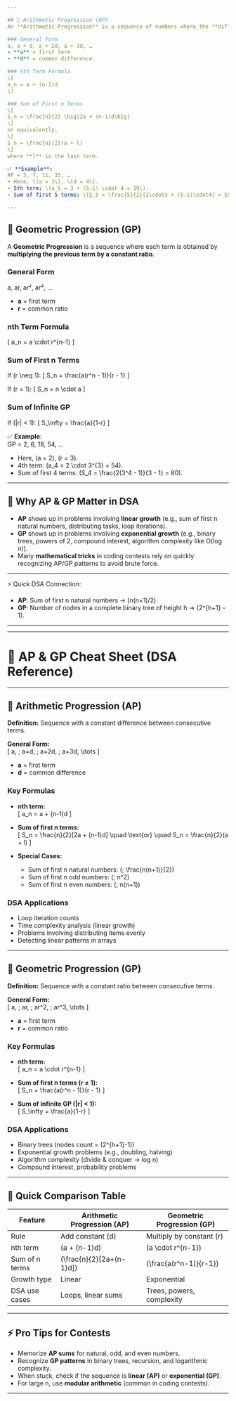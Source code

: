 ```yaml
---

## 🔹 Arithmetic Progression (AP)
An **Arithmetic Progression** is a sequence of numbers where the **difference between consecutive terms is constant**.

### General Form
a, a + d, a + 2d, a + 3d, … 
- **a** = first term  
- **d** = common difference  

### nth Term Formula
\[
a_n = a + (n-1)d
\]

### Sum of First n Terms
\[
S_n = \frac{n}{2} \big[2a + (n-1)d\big]
\]
or equivalently,
\[
S_n = \frac{n}{2}(a + l)
\]
where **l** is the last term.

✅ **Example**:  
AP = 3, 7, 11, 15, …  
- Here, \(a = 3\), \(d = 4\).  
- 5th term: \(a_5 = 3 + (5-1) \cdot 4 = 19\).  
- Sum of first 5 terms: \(S_5 = \frac{5}{2}[2\cdot3 + (5-1)\cdot4] = 55\).

---
```


## 🔹 Geometric Progression (GP)
A **Geometric Progression** is a sequence where each term is obtained by **multiplying the previous term by a constant ratio**.

### General Form
a, ar, ar², ar³, …
- **a** = first term  
- **r** = common ratio  

### nth Term Formula
\[
a_n = a \cdot r^{n-1}
\]

### Sum of First n Terms
If \(r \neq 1\):
\[
S_n = \frac{a(r^n - 1)}{r - 1}
\]

If \(r = 1\):
\[
S_n = n \cdot a
\]

### Sum of Infinite GP
If \(|r| < 1\):
\[
S_\infty = \frac{a}{1-r}
\]

✅ **Example**:  
GP = 2, 6, 18, 54, …  
- Here, \(a = 2\), \(r = 3\).  
- 4th term: \(a_4 = 2 \cdot 3^{3} = 54\).  
- Sum of first 4 terms: \(S_4 = \frac{2(3^4 - 1)}{3 - 1} = 80\).

---

## 🔑 Why AP & GP Matter in DSA
- **AP** shows up in problems involving **linear growth** (e.g., sum of first n natural numbers, distributing tasks, loop iterations).  
- **GP** shows up in problems involving **exponential growth** (e.g., binary trees, powers of 2, compound interest, algorithm complexity like O(log n)).  
- Many **mathematical tricks** in coding contests rely on quickly recognizing AP/GP patterns to avoid brute force.

---

⚡ Quick DSA Connection:
- **AP**: Sum of first n natural numbers → \(n(n+1)/2\).  
- **GP**: Number of nodes in a complete binary tree of height h → \(2^{h+1} - 1\).  

---


---

# 📘 AP & GP Cheat Sheet (DSA Reference)

---

## 🔹 Arithmetic Progression (AP)

**Definition:** Sequence with a constant difference between consecutive terms.  

**General Form:**  
\[
a, \; a+d, \; a+2d, \; a+3d, \dots
\]

- **a** = first term  
- **d** = common difference  

### Key Formulas
- **nth term:**  
  \[
  a_n = a + (n-1)d
  \]

- **Sum of first n terms:**  
  \[
  S_n = \frac{n}{2}[2a + (n-1)d] \quad \text{or} \quad S_n = \frac{n}{2}(a + l)
  \]

- **Special Cases:**  
  - Sum of first n natural numbers: \(\; \frac{n(n+1)}{2}\)  
  - Sum of first n odd numbers: \(\; n^2\)  
  - Sum of first n even numbers: \(\; n(n+1)\)

### DSA Applications
- Loop iteration counts  
- Time complexity analysis (linear growth)  
- Problems involving distributing items evenly  
- Detecting linear patterns in arrays  

---

## 🔹 Geometric Progression (GP)

**Definition:** Sequence with a constant ratio between consecutive terms.  

**General Form:**  
\[
a, \; ar, \; ar^2, \; ar^3, \dots
\]

- **a** = first term  
- **r** = common ratio  

### Key Formulas
- **nth term:**  
  \[
  a_n = a \cdot r^{n-1}
  \]

- **Sum of first n terms (r ≠ 1):**  
  \[
  S_n = \frac{a(r^n - 1)}{r - 1}
  \]

- **Sum of infinite GP (|r| < 1):**  
  \[
  S_\infty = \frac{a}{1-r}
  \]

### DSA Applications
- Binary trees (nodes count = \(2^{h+1}-1\))  
- Exponential growth problems (e.g., doubling, halving)  
- Algorithm complexity (divide & conquer → log n)  
- Compound interest, probability problems  

---

## 🔑 Quick Comparison Table

| Feature              | Arithmetic Progression (AP) | Geometric Progression (GP) |
|----------------------|------------------------------|-----------------------------|
| Rule                 | Add constant \(d\)          | Multiply by constant \(r\)  |
| nth term             | \(a + (n-1)d\)              | \(a \cdot r^{n-1}\)         |
| Sum of n terms       | \(\frac{n}{2}[2a+(n-1)d]\)  | \(\frac{a(r^n-1)}{r-1}\)    |
| Growth type          | Linear                      | Exponential                 |
| DSA use cases        | Loops, linear sums          | Trees, powers, complexity   |

---

## ⚡ Pro Tips for Contests
- Memorize **AP sums** for natural, odd, and even numbers.  
- Recognize **GP patterns** in binary trees, recursion, and logarithmic complexity.  
- When stuck, check if the sequence is **linear (AP)** or **exponential (GP)**.  
- For large n, use **modular arithmetic** (common in coding contests).  

---

